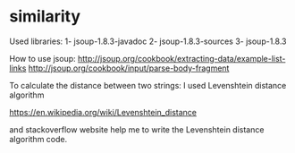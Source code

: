# similarity
Used libraries:
1- jsoup-1.8.3-javadoc
2- jsoup-1.8.3-sources
3- jsoup-1.8.3

How to use jsoup:
http://jsoup.org/cookbook/extracting-data/example-list-links
http://jsoup.org/cookbook/input/parse-body-fragment

To calculate the distance between two strings:
I used Levenshtein distance algorithm

https://en.wikipedia.org/wiki/Levenshtein_distance

and stackoverflow website help me to write the Levenshtein distance algorithm code.

